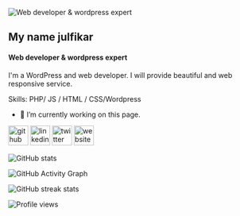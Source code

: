 ![Web developer & wordpress expert](https://pbs.twimg.com/profile_banners/1531412635857879041/1680709010/600x200)
## My name julfikar
#### Web developer & wordpress expert
I'm a WordPress and web developer. I will provide beautiful and web responsive service. 

Skills:  PHP/ JS / HTML / CSS/Wordpress

- 🔭 I’m currently working on this page. 


[<img src='https://cdn.jsdelivr.net/npm/simple-icons@3.0.1/icons/github.svg' alt='github' height='40'>](https://github.com/Julfikar175467)  [<img src='https://cdn.jsdelivr.net/npm/simple-icons@3.0.1/icons/linkedin.svg' alt='linkedin' height='40'>](https://www.linkedin.com/in/https://www.linkedin.com/in/julfikar-jarif//)  [<img src='https://cdn.jsdelivr.net/npm/simple-icons@3.0.1/icons/twitter.svg' alt='twitter' height='40'>](https://twitter.com/https://twitter.com/JaianJar)  [<img src='https://cdn.jsdelivr.net/npm/simple-icons@3.0.1/icons/icloud.svg' alt='website' height='40'>](jarif.delowars.com)  

![GitHub stats](https://github-readme-stats.vercel.app/api?username=Julfikar175467&show_icons=true)  

![GitHub Activity Graph](https://activity-graph.herokuapp.com/graph?username=Julfikar175467)  

![GitHub streak stats](https://streak-stats.demolab.com/?user=Julfikar175467)  

![Profile views](https://gpvc.arturio.dev/Julfikar175467)  
